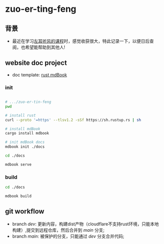 # zuo-er-ting-feng

## 背景

* 最近在学习[左耳听风的课程](https://time.geekbang.org/column/intro/100002201?tab=catalo)时，感觉收获很大，特此记录一下，以便日后查阅，也希望能帮助到其他人!

## website doc project

* doc template: [rust mdBook](https://github.com/rust-lang/mdBook)

### init

```sh

# .../zuo-er-tin-feng
pwd

# install rust
curl --proto '=https' --tlsv1.2 -sSf https://sh.rustup.rs | sh

# install mdBook
cargo install mdbook

# init mdBook docs
mdbook init ./docs

cd ./docs

mdbook serve

```

### build

```sh
cd ./docs

mdbook build

```

## git workflow

* branch *dev*: 更新内容，构建dist产物（cloudflare不支持rust环境，只能本地构建）,提交到远程仓库，然后合并到 *main* 分支;
* branch *main*: 被保护的分支，只能通过 *dev* 分支合并代码;
